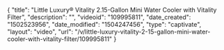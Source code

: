 {
    "title": "Little Luxury&reg; Vitality 2.15-Gallon Mini Water Cooler with Vitality Filter",
    "description": "",
    "videoid": "109995811",
    "date_created": "1502523956",
    "date_modified": "1504247456",
    "type": "captivate",
    "layout": "video",
    "url": "\/v\/little-luxury-vitality-2-15-gallon-mini-water-cooler-with-vitality-filter\/109995811"
}